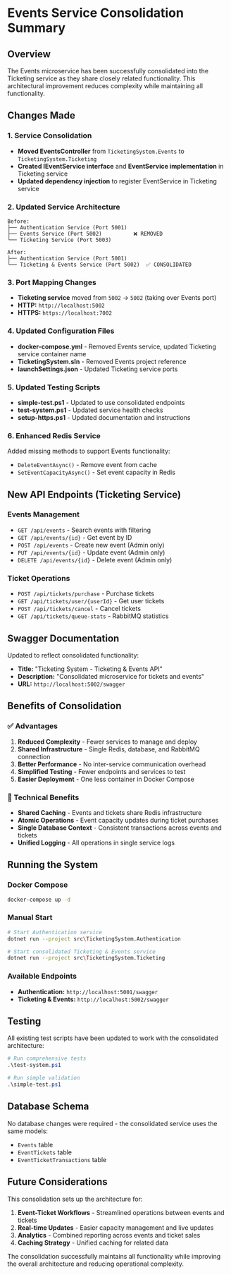 # Events Service Consolidation Summary

## Overview
The Events microservice has been successfully consolidated into the Ticketing service as they share closely related functionality. This architectural improvement reduces complexity while maintaining all functionality.

## Changes Made

### 1. Service Consolidation
- **Moved EventsController** from `TicketingSystem.Events` to `TicketingSystem.Ticketing`
- **Created IEventService interface** and **EventService implementation** in Ticketing service
- **Updated dependency injection** to register EventService in Ticketing service

### 2. Updated Service Architecture
```
Before:
├── Authentication Service (Port 5001)
├── Events Service (Port 5002)          ❌ REMOVED
└── Ticketing Service (Port 5003)

After:
├── Authentication Service (Port 5001)
└── Ticketing & Events Service (Port 5002)  ✅ CONSOLIDATED
```

### 3. Port Mapping Changes
- **Ticketing service** moved from `5002` → `5002` (taking over Events port)
- **HTTP:** `http://localhost:5002`
- **HTTPS:** `https://localhost:7002`

### 4. Updated Configuration Files
- **docker-compose.yml** - Removed Events service, updated Ticketing service container name
- **TicketingSystem.sln** - Removed Events project reference
- **launchSettings.json** - Updated Ticketing service ports

### 5. Updated Testing Scripts
- **simple-test.ps1** - Updated to use consolidated endpoints
- **test-system.ps1** - Updated service health checks
- **setup-https.ps1** - Updated documentation and instructions

### 6. Enhanced Redis Service
Added missing methods to support Events functionality:
- `DeleteEventAsync()` - Remove event from cache
- `SetEventCapacityAsync()` - Set event capacity in Redis

## New API Endpoints (Ticketing Service)

### Events Management
- `GET /api/events` - Search events with filtering
- `GET /api/events/{id}` - Get event by ID
- `POST /api/events` - Create new event (Admin only)
- `PUT /api/events/{id}` - Update event (Admin only)
- `DELETE /api/events/{id}` - Delete event (Admin only)

### Ticket Operations
- `POST /api/tickets/purchase` - Purchase tickets
- `GET /api/tickets/user/{userId}` - Get user tickets
- `POST /api/tickets/cancel` - Cancel tickets
- `GET /api/tickets/queue-stats` - RabbitMQ statistics

## Swagger Documentation
Updated to reflect consolidated functionality:
- **Title:** "Ticketing System - Ticketing & Events API"
- **Description:** "Consolidated microservice for tickets and events"
- **URL:** `http://localhost:5002/swagger`

## Benefits of Consolidation

### ✅ Advantages
1. **Reduced Complexity** - Fewer services to manage and deploy
2. **Shared Infrastructure** - Single Redis, database, and RabbitMQ connection
3. **Better Performance** - No inter-service communication overhead
4. **Simplified Testing** - Fewer endpoints and services to test
5. **Easier Deployment** - One less container in Docker Compose

### 🔧 Technical Benefits
- **Shared Caching** - Events and tickets share Redis infrastructure
- **Atomic Operations** - Event capacity updates during ticket purchases
- **Single Database Context** - Consistent transactions across events and tickets
- **Unified Logging** - All operations in single service logs

## Running the System

### Docker Compose
```bash
docker-compose up -d
```

### Manual Start
```bash
# Start Authentication service
dotnet run --project src\TicketingSystem.Authentication

# Start consolidated Ticketing & Events service  
dotnet run --project src\TicketingSystem.Ticketing
```

### Available Endpoints
- **Authentication:** `http://localhost:5001/swagger`
- **Ticketing & Events:** `http://localhost:5002/swagger`

## Testing
All existing test scripts have been updated to work with the consolidated architecture:

```powershell
# Run comprehensive tests
.\test-system.ps1

# Run simple validation
.\simple-test.ps1
```

## Database Schema
No database changes were required - the consolidated service uses the same models:
- `Events` table
- `EventTickets` table  
- `EventTicketTransactions` table

## Future Considerations
This consolidation sets up the architecture for:
1. **Event-Ticket Workflows** - Streamlined operations between events and tickets
2. **Real-time Updates** - Easier capacity management and live updates
3. **Analytics** - Combined reporting across events and ticket sales
4. **Caching Strategy** - Unified caching for related data

The consolidation successfully maintains all functionality while improving the overall architecture and reducing operational complexity.
